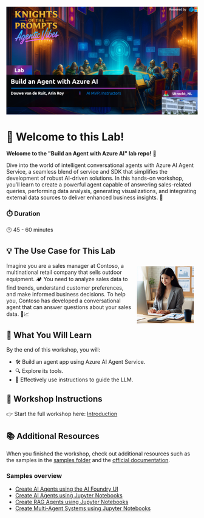 
![🤖](media/image-1.png)

# 🌟 Welcome to this Lab! 
**Welcome to the "Build an Agent with Azure AI" lab repo!** 🎉

Dive into the world of intelligent conversational agents with Azure AI Agent Service, a seamless blend of service and SDK that simplifies the development of robust AI-driven solutions. In this hands-on workshop, you’ll learn to create a powerful agent capable of answering sales-related queries, performing data analysis, generating visualizations, and integrating external data sources to deliver enhanced business insights. 🚀

### ⏱️ Duration
🕒 45 - 60 minutes

## 💡 The Use Case for This Lab
<div style="float: right; padding: 10px;">
    <img src="media/image-2.png" alt="📊" height="150px">
</div>
Imagine you are a sales manager at Contoso, a multinational retail company that sells outdoor equipment. 🏕️ You need to analyze sales data to find trends, understand customer preferences, and make informed business decisions. To help you, Contoso has developed a conversational agent that can answer questions about your sales data. 💬📈

## 🎯 What You Will Learn

By the end of this workshop, you will:
- 🛠️ Build an agent app using Azure AI Agent Service.
- 🔍 Explore its tools.
- 📜 Effectively use instructions to guide the LLM.

## 📖 Workshop Instructions

👉 Start the full workshop here: [Introduction](docs/docs/introduction.md)

## 📚 Additional Resources

When you finished the workshop, check out additional resources such as the samples in the [samples folder](src/samples) and the [official documentation](https://learn.microsoft.com/azure/ai-services/agents/overview).

### Samples overview
- [Create AI Agents using the AI Foundry UI](src/samples/create-agent-using-ui/lab-create-ai-agent-in-ai-foundry-ui.md)
- [Create AI Agents using Jupyter Notebooks](src/samples/create-agent-using-notebook/lab-create-ai-agent-using-notebook.ipynb)
- [Create RAG Agents using Jupyter Notebooks](src/samples/create-rag-agent-using-notebook/lab-create-rag-agent-using-notebook.ipynb)
- [Create Multi-Agent Systems using Jupyter Notebooks](src/samples/create-multi-agent-system-using-notebook/lab-create-multi-agent-system-using-notebook.ipynb)